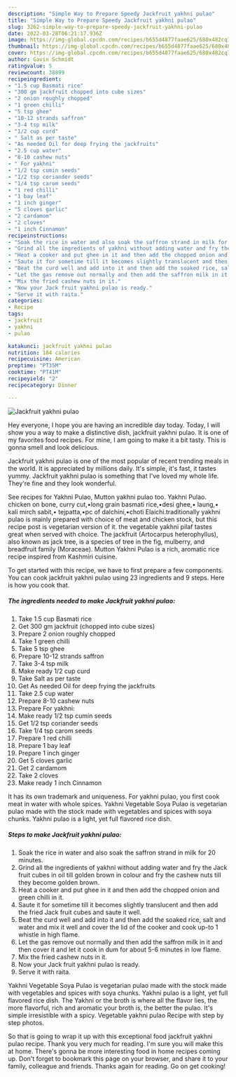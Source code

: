 ```yaml
---
description: "Simple Way to Prepare Speedy Jackfruit yakhni pulao"
title: "Simple Way to Prepare Speedy Jackfruit yakhni pulao"
slug: 3262-simple-way-to-prepare-speedy-jackfruit-yakhni-pulao
date: 2022-03-28T06:21:17.936Z
image: https://img-global.cpcdn.com/recipes/b655d4877faae625/680x482cq70/jackfruit-yakhni-pulao-recipe-main-photo.jpg
thumbnail: https://img-global.cpcdn.com/recipes/b655d4877faae625/680x482cq70/jackfruit-yakhni-pulao-recipe-main-photo.jpg
cover: https://img-global.cpcdn.com/recipes/b655d4877faae625/680x482cq70/jackfruit-yakhni-pulao-recipe-main-photo.jpg
author: Gavin Schmidt
ratingvalue: 5
reviewcount: 38899
recipeingredient:
- "1.5 cup Basmati rice"
- "300 gm jackfruit chopped into cube sizes"
- "2 onion roughly chopped"
- "1 green chilli"
- "5 tsp ghee"
- "10-12 strands saffron"
- "3-4 tsp milk"
- "1/2 cup curd"
- " Salt as per taste"
- "As needed Oil for deep frying the jackfruits"
- "2.5 cup water"
- "8-10 cashew nuts"
- " For yakhni"
- "1/2 tsp cumin seeds"
- "1/2 tsp coriander seeds"
- "1/4 tsp carom seeds"
- "1 red chilli"
- "1 bay leaf"
- "1 inch ginger"
- "5 cloves garlic"
- "2 cardamom"
- "2 cloves"
- "1 inch Cinnamon"
recipeinstructions:
- "Soak the rice in water and also soak the saffron strand in milk for 20 minutes."
- "Grind all the ingredients of yakhni without adding water and fry the Jack fruit cubes in oil till golden brown in colour and fry the cashew nuts till they become golden brown."
- "Heat a cooker and put ghee in it and then add the chopped onion and green chilli in it."
- "Saute it for sometime till it becomes slightly translucent and then add the fried Jack fruit cubes and saute it well."
- "Beat the curd well and add into it and then add the soaked rice, salt and water and mix it well and cover the lid of the cooker and cook up-to 1 whistle in high flame."
- "Let the gas remove out normally and then add the saffron milk in it and then cover it and let it cook in dum for about 5-6 minutes in low flame."
- "Mix the fried cashew nuts in it."
- "Now your Jack fruit yakhni pulao is ready."
- "Serve it with raita."
categories:
- Recipe
tags:
- jackfruit
- yakhni
- pulao

katakunci: jackfruit yakhni pulao 
nutrition: 184 calories
recipecuisine: American
preptime: "PT35M"
cooktime: "PT41M"
recipeyield: "2"
recipecategory: Dinner

---
```



![Jackfruit yakhni pulao](https://img-global.cpcdn.com/recipes/b655d4877faae625/680x482cq70/jackfruit-yakhni-pulao-recipe-main-photo.jpg)

Hey everyone, I hope you are having an incredible day today. Today, I will show you a way to make a distinctive dish, jackfruit yakhni pulao. It is one of my favorites food recipes. For mine, I am going to make it a bit tasty. This is gonna smell and look delicious.

Jackfruit yakhni pulao is one of the most popular of recent trending meals in the world. It is appreciated by millions daily. It's simple, it's fast, it tastes yummy. Jackfruit yakhni pulao is something that I've loved my whole life. They're fine and they look wonderful.

See recipes for Yakhni Pulao, Mutton yakhni pulao too. Yakhni Pulao. chicken on bone, curry cut,•long grain basmati rice,•desi ghee,• laung,• kali mirch sabit,• tejpatta,•pc of dalchini,•choti Elaichi.traditionally yakhni pulao is mainly prepared with choice of meat and chicken stock, but this recipe post is vegetarian version of it. the vegetable yakhni pilaf tastes great when served with choice. The jackfruit (Artocarpus heterophyllus), also known as jack tree, is a species of tree in the fig, mulberry, and breadfruit family (Moraceae). Mutton Yakhni Pulao is a rich, aromatic rice recipe inspired from Kashmiri cuisine.


To get started with this recipe, we have to first prepare a few components. You can cook jackfruit yakhni pulao using 23 ingredients and 9 steps. Here is how you cook that.

<!--inarticleads1-->

##### The ingredients needed to make Jackfruit yakhni pulao:

1. Take 1.5 cup Basmati rice
1. Get 300 gm jackfruit (chopped into cube sizes)
1. Prepare 2 onion roughly chopped
1. Take 1 green chilli
1. Take 5 tsp ghee
1. Prepare 10-12 strands saffron
1. Take 3-4 tsp milk
1. Make ready 1/2 cup curd
1. Take  Salt as per taste
1. Get As needed Oil for deep frying the jackfruits
1. Take 2.5 cup water
1. Prepare 8-10 cashew nuts
1. Prepare  For yakhni:
1. Make ready 1/2 tsp cumin seeds
1. Get 1/2 tsp coriander seeds
1. Take 1/4 tsp carom seeds
1. Prepare 1 red chilli
1. Prepare 1 bay leaf
1. Prepare 1 inch ginger
1. Get 5 cloves garlic
1. Get 2 cardamom
1. Take 2 cloves
1. Make ready 1 inch Cinnamon


It has its own trademark and uniqueness. For yakhni pulao, you first cook meat in water with whole spices. Yakhni Vegetable Soya Pulao is vegetarian pulao made with the stock made with vegetables and spices with soya chunks. Yakhni pulao is a light, yet full flavored rice dish. 

<!--inarticleads2-->

##### Steps to make Jackfruit yakhni pulao:

1. Soak the rice in water and also soak the saffron strand in milk for 20 minutes.
1. Grind all the ingredients of yakhni without adding water and fry the Jack fruit cubes in oil till golden brown in colour and fry the cashew nuts till they become golden brown.
1. Heat a cooker and put ghee in it and then add the chopped onion and green chilli in it.
1. Saute it for sometime till it becomes slightly translucent and then add the fried Jack fruit cubes and saute it well.
1. Beat the curd well and add into it and then add the soaked rice, salt and water and mix it well and cover the lid of the cooker and cook up-to 1 whistle in high flame.
1. Let the gas remove out normally and then add the saffron milk in it and then cover it and let it cook in dum for about 5-6 minutes in low flame.
1. Mix the fried cashew nuts in it.
1. Now your Jack fruit yakhni pulao is ready.
1. Serve it with raita.


Yakhni Vegetable Soya Pulao is vegetarian pulao made with the stock made with vegetables and spices with soya chunks. Yakhni pulao is a light, yet full flavored rice dish. The Yakhni or the broth is where all the flavor lies, the more flavorful, rich and aromatic your broth is, the better the pulao. It&#39;s simple irresistible with a spicy. Vegetable yakhni pulao Recipe with step by step photos. 

So that is going to wrap it up with this exceptional food jackfruit yakhni pulao recipe. Thank you very much for reading. I'm sure you will make this at home. There's gonna be more interesting food in home recipes coming up. Don't forget to bookmark this page on your browser, and share it to your family, colleague and friends. Thanks again for reading. Go on get cooking!

